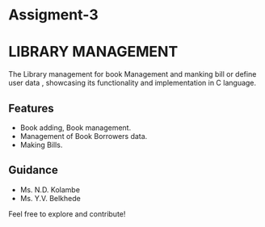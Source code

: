 # Assigment-3
# LIBRARY MANAGEMENT
The Library management for book Management and manking bill or define user data , showcasing its functionality and implementation in C language.

## Features
- Book adding, Book management.
- Management of Book Borrowers data.
- Making Bills.

## Guidance
- Ms. N.D. Kolambe
- Ms. Y.V. Belkhede

Feel free to explore and contribute!
